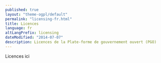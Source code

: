 ```yaml
---
published: true
layout: "theme-ogpl/default"
permalink: "licensing-fr.html"
title: Licences
language: fr
altLangPrefix: licensing
dateModified: "2014-07-07"
description: Licences de la Plate-forme de gouvernement ouvert (PGO)
---
```


Licences ici
